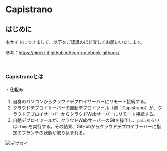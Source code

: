 # Capistrano

## はじめに

本サイトにつきまして、以下をご認識のほど宜しくお願いいたします。

参考：https://hiroki-it.github.io/tech-notebook-gitbook/

<br>

### Capistranoとは

#### ・仕組み

1. 自身のパソコンからクラウドデプロイサーバーにリモート接続する。
2. クラウドデプロイサーバーの自動デプロイツール（例：Capistrano）が、クラウドデプロイサーバーからクラウドWebサーバーにリモート接続する。
3. 自動デプロイツールが、クラウドWebサーバーのGitを操作し、```pull```あるいは```clone```を実行する。その結果、GitHubからクラウドデプロイサーバーに指定のブランチの状態が取り込まれる。

![デプロイ](https://raw.githubusercontent.com/hiroki-it/tech-notebook/master/images/デプロイ.png)
